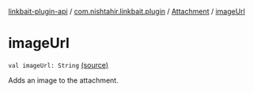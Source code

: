 [linkbait-plugin-api](../../index.md) / [com.nishtahir.linkbait.plugin](../index.md) / [Attachment](index.md) / [imageUrl](.)


# imageUrl

`val imageUrl: String` [(source)](https://gitlab.com/nishtahir/linkbait/tree/master/linkbait-plugin-api/src/main/kotlin//com/nishtahir/linkbait/plugin/Attachment.kt#L42)

Adds an image to the attachment.



